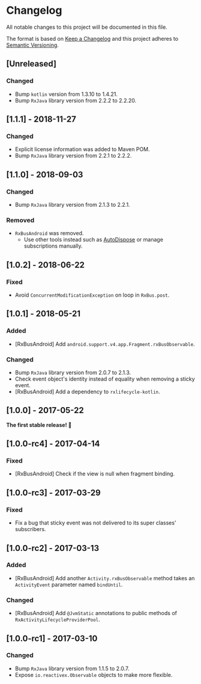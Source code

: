 # Changelog
All notable changes to this project will be documented in this file.

The format is based on [Keep a Changelog](http://keepachangelog.com/en/1.0.0/)
and this project adheres to [Semantic Versioning](http://semver.org/spec/v2.0.0.html).

## [Unreleased]
### Changed
- Bump `kotlin` version from 1.3.10 to 1.4.21.
- Bump `RxJava` library version from 2.2.2 to 2.2.20.

## [1.1.1] - 2018-11-27
### Changed
- Explicit license information was added to Maven POM.
- Bump `RxJava` library version from 2.2.1 to 2.2.2.

## [1.1.0] - 2018-09-03
### Changed
- Bump `RxJava` library version from 2.1.3 to 2.2.1.

### Removed
- `RxBusAndroid` was removed.
  - Use other tools instead such as [AutoDispose](https://github.com/uber/AutoDispose) or manage subscriptions manually.

## [1.0.2] - 2018-06-22
### Fixed
- Avoid `ConcurrentModificationException` on loop in `RxBus.post`.

## [1.0.1] - 2018-05-21
### Added
- [RxBusAndroid] Add `android.support.v4.app.Fragment.rxBusObservable`.

### Changed
- Bump `RxJava` library version from 2.0.7 to 2.1.3.
- Check event object's identity instead of equality when removing a sticky event.
- [RxBusAndroid] Add a dependency to `rxlifecycle-kotlin`.

## [1.0.0] - 2017-05-22

**The first stable release! :tada:**

## [1.0.0-rc4] - 2017-04-14
### Fixed
- [RxBusAndroid] Check if the view is null when fragment binding.

## [1.0.0-rc3] - 2017-03-29
### Fixed
- Fix a bug that sticky event was not delivered to its super classes’ subscribers.

## [1.0.0-rc2] - 2017-03-13
### Added
- [RxBusAndroid] Add another `Activity.rxBusObservable` method takes an `ActivityEvent` parameter named `bindUntil`.

### Changed
- [RxBusAndroid] Add `@JvmStatic` annotations to public methods of `RxActivityLifecycleProviderPool`.

## [1.0.0-rc1] - 2017-03-10
### Changed
- Bump `RxJava` library version from 1.1.5 to 2.0.7.
- Expose `io.reactivex.Observable` objects to make more flexible.
